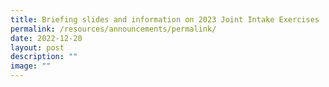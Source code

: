 ```yaml
---
title: Briefing slides and information on 2023 Joint Intake Exercises
permalink: /resources/announcements/permalink/
date: 2022-12-20
layout: post
description: ""
image: ""
---
```

